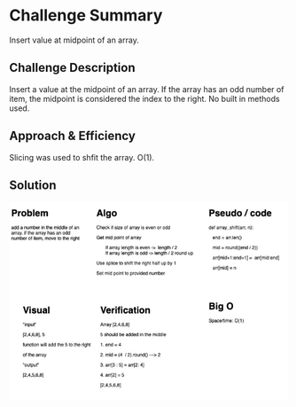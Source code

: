 # Challenge Summary

Insert value at midpoint of an array.

## Challenge Description

Insert a value at the midpoint of an array. If the array has an odd number of item, the midpoint is considered the index to the right. No built in methods used.

## Approach & Efficiency

Slicing was used to shfit the array. O(1).

## Solution

![Whiteboard Image](../../../assets/array-shift.jpg)
